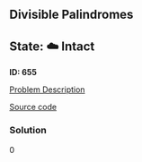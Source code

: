 ## Divisible Palindromes

## State: :cloud: **Intact**

**ID: 655**

[Problem Description](https://projecteuler.net/problem=655)

[Source code](main.cpp)

### Solution
0